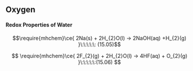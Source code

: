 
## Oxygen 

#### Redox Properties of Water 

$$\require{mhchem}\ce{ 2Na(s) + 2H_{2}O(l) -> 2NaOH(aq) +H_{2}(g) }\:\:\:\:\: (15.05)$$

$$
\require{mhchem}\ce{ 2F_{2}(g) + 2H_{2}O(l) -> 4HF(aq) + O_{2}(g) }\:\:\:\:\:(15.06) 
$$